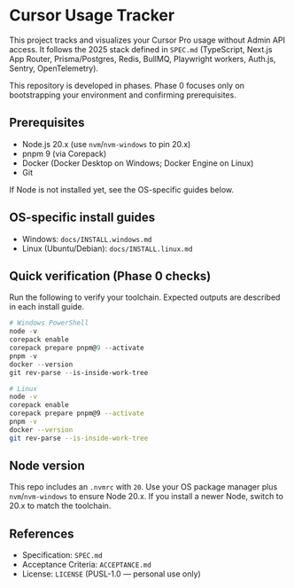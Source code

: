 # Cursor Usage Tracker

This project tracks and visualizes your Cursor Pro usage without Admin API access. It follows the 2025 stack defined in `SPEC.md` (TypeScript, Next.js App Router, Prisma/Postgres, Redis, BullMQ, Playwright workers, Auth.js, Sentry, OpenTelemetry).

This repository is developed in phases. Phase 0 focuses only on bootstrapping your environment and confirming prerequisites.

## Prerequisites
- Node.js 20.x (use `nvm`/`nvm-windows` to pin 20.x)
- pnpm 9 (via Corepack)
- Docker (Docker Desktop on Windows; Docker Engine on Linux)
- Git

If Node is not installed yet, see the OS-specific guides below.

## OS-specific install guides
- Windows: `docs/INSTALL.windows.md`
- Linux (Ubuntu/Debian): `docs/INSTALL.linux.md`

## Quick verification (Phase 0 checks)
Run the following to verify your toolchain. Expected outputs are described in each install guide.

```powershell
# Windows PowerShell
node -v
corepack enable
corepack prepare pnpm@9 --activate
pnpm -v
docker --version
git rev-parse --is-inside-work-tree
```

```bash
# Linux
node -v
corepack enable
corepack prepare pnpm@9 --activate
pnpm -v
docker --version
git rev-parse --is-inside-work-tree
```

## Node version
This repo includes an `.nvmrc` with `20`. Use your OS package manager plus `nvm`/`nvm-windows` to ensure Node 20.x. If you install a newer Node, switch to 20.x to match the toolchain.

## References
- Specification: `SPEC.md`
- Acceptance Criteria: `ACCEPTANCE.md`
- License: `LICENSE` (PUSL-1.0 — personal use only)


